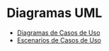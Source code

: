   # **Diagramas UML**

- [Diagramas de Casos de Uso](diagramas_de_casos_de_uso.md)
- [Escenarios de Casos de Uso](escenarios_de_casos_de_uso.md)
